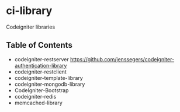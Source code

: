 # ci-library
Codeigniter  libraries

## Table of Contents

- codeigniter-restserver  https://github.com/jenssegers/codeigniter-authentication-library 
- codeigniter-restclient
- codeigniter-template-library
- codeigniter-mongodb-library
- CodeIgniter-Bootstrap
- codeigniter-redis
- memcached-library
